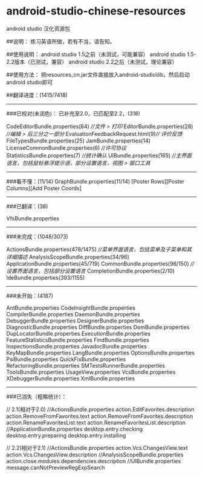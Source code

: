 # android-studio-chinese-resources
android studio 汉化资源包

##说明：
  练习英语所做，若有不当，请告知。

##使用说明：
  android studio 1.5之前（未测试，可能兼容）
  android studio 1.5-2.2版本（已测试，兼容）
  android studio 2.2之后（未测试，理论兼容）

##使用方法：
  把resources_cn.jar文件直接放入android-studio\lib，然后启动android studio即可

##翻译进度：(1415/7418)

----------

###已校对(未润色)：
已补充至2.0，已匹配至2.2，(318)

  CodeEditorBundle.properties(64) *//文件 > 打印*
  EditorBundle.properties(28) *//编辑 > 后三分之一部分*
  EvaluationFeedbackRequest.html(9)*// 评价反馈*
  FileTypesBundle.properties(25)
  JamBundle.properties(14)
  LicenseCommonBundle.properties(6) *//许可协议*
  StatisticsBundle.properties(7) *//统计确认*
  UIBundle.properties(165) *//主界面语言，包括鼠标悬浮提示语，部分设置语言，视图 > 窗口工具*

----------

###看不懂：(11/14)
  GraphBundle.properties(11/14)
  [Poster Rows][Poster Columns][Add Poster Coords]

----------

###已翻译：(38)
  
  VfsBundle.properties

----------

###未完成：(1048/3073)

  ActionsBundle.properties(478/1475) *//菜单界面语言，包括菜单及子菜单和其详细描述*
  AnalysisScopeBundle.properties(34/96)
  ApplicationBundle.properties(45/719)
  CommonBundle.properties(96/150) *//设置界面语言，包括部分设置语言*
  CompletionBundle.properties(2/10)
  IdeBundle.properties(393/1155)
  
----------

###未开始：(4187)

  AntBundle.properties
  CodeInsightBundle.properties
  CompilerBundle.properties
  DaemonBundle.properties
  DebuggerBundle.properties
  DesignerBundle.properties
  DiagnosticBundle.properties
  DiffBundle.properties
  DomBundle.properties
  DupLocatorBundle.properties
  ExecutionBundle.properties
  FeatureStatisticsBundle.properties
  FindBundle.properties
  InspectionsBundle.properties
  JavadocBundle.properties
  KeyMapBundle.properties
  LangBundle.properties
  OptionsBundle.properties
  PsiBundle.properties
  QuickFixBundle.properties
  RefactoringBundle.properties
  SMTestsRunnerBundle.properties
  ToolsBundle.properties
  UsageView.properties
  VcsBundle.properties
  XDebuggerBundle.properties
  XmlBundle.properties

----------

###已消失（粗略统计）：

  // 2.1(相对于2.0)
  //ActionsBundle.properties
  action.EditFavorites.description
  action.RemoveFromFavorites.text
  action.RemoveFromFavorites.description
  action.RenameFavoritesList.text
  action.RenameFavoritesList.description
  //ApplicationBundle.properties
  desktop.entry.checking
  desktop.entry.preparing
  desktop.entry.installing

  // 2.2(相对于2.1)
  //ActionsBundle.properties
  action.Vcs.ChangesView.text
  action.Vcs.ChangesView.description
  //AnalysisScopeBundle.properties
  action.close.modules.dependencies.description
  //UIBundle.properties
  message.canNotPreviewRegExpSearch
